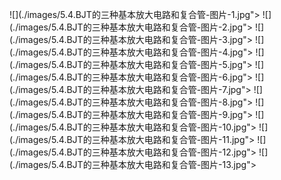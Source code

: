 ﻿![](./images/5.4.BJT的三种基本放大电路和复合管-图片-1.jpg"></div>
![](./images/5.4.BJT的三种基本放大电路和复合管-图片-2.jpg"></div>
![](./images/5.4.BJT的三种基本放大电路和复合管-图片-3.jpg"></div>
![](./images/5.4.BJT的三种基本放大电路和复合管-图片-4.jpg"></div>
![](./images/5.4.BJT的三种基本放大电路和复合管-图片-5.jpg"></div>
![](./images/5.4.BJT的三种基本放大电路和复合管-图片-6.jpg"></div>
![](./images/5.4.BJT的三种基本放大电路和复合管-图片-7.jpg"></div>
![](./images/5.4.BJT的三种基本放大电路和复合管-图片-8.jpg"></div>
![](./images/5.4.BJT的三种基本放大电路和复合管-图片-9.jpg"></div>
![](./images/5.4.BJT的三种基本放大电路和复合管-图片-10.jpg"></div>
![](./images/5.4.BJT的三种基本放大电路和复合管-图片-11.jpg"></div>
![](./images/5.4.BJT的三种基本放大电路和复合管-图片-12.jpg"></div>
![](./images/5.4.BJT的三种基本放大电路和复合管-图片-13.jpg"></div>
